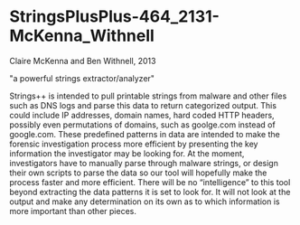 StringsPlusPlus-464_2131-McKenna_Withnell
=========================================
Claire McKenna and Ben Withnell, 2013

"a powerful strings extractor/analyzer"

Strings++ is intended to pull printable strings from malware and other files such as DNS logs and parse this data to return categorized output. This could include IP addresses, domain names, hard coded HTTP headers, possibly even permutations of domains, such as goolge.com instead of google.com. These predefined patterns in data are intended to make the forensic investigation process more efficient by presenting the key information the investigator may be looking for. At the moment, investigators have to manually parse through malware strings, or design their own scripts to parse the data so our tool will hopefully make the process faster and more efficient. 
There will be no “intelligence” to this tool beyond extracting the data patterns it is set to look for. It will not look at the output and make any determination on its own as to which information is more important than other pieces. 